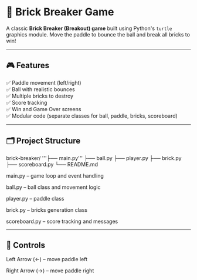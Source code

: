 # 🧱 Brick Breaker Game

A classic **Brick Breaker (Breakout) game** built using Python's `turtle` graphics module. Move the paddle to bounce the ball and break all bricks to win!

---

## 🎮 **Features**

✅ Paddle movement (left/right)  
✅ Ball with realistic bounces  
✅ Multiple bricks to destroy  
✅ Score tracking  
✅ Win and Game Over screens  
✅ Modular code (separate classes for ball, paddle, bricks, scoreboard)

---

## 🗂 Project Structure

brick-breaker/
'''├── main.py'''
├── ball.py
├── player.py
├── brick.py
├── scoreboard.py
└── README.md

main.py – game loop and event handling

ball.py – ball class and movement logic

player.py – paddle class

brick.py – bricks generation class

scoreboard.py – score tracking and messages

---

## 🎯 Controls
Left Arrow (←) – move paddle left

Right Arrow (→) – move paddle right
